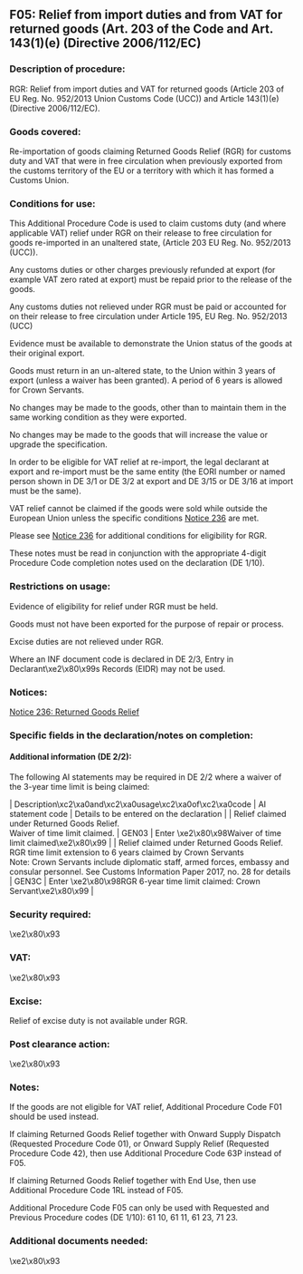 F05: Relief from import duties and from VAT for returned goods (Art. 203 of the Code and Art. 143(1)(e) (Directive 2006/112/EC)
-------------------------------------------------------------------------------------------------------------------------------

### Description of procedure:

RGR: Relief from import duties and VAT for returned goods (Article 203 of EU Reg. No. 952/2013 Union Customs Code (UCC)) and Article 143(1)(e) (Directive 2006/112/EC).

### Goods covered:

Re-importation of goods claiming Returned Goods Relief (RGR) for customs duty and VAT that were in free circulation when previously exported from the customs territory of the EU or a territory with which it has formed a Customs Union.

### Conditions for use:

This Additional Procedure Code is used to claim customs duty (and where applicable VAT) relief under RGR on their release to free circulation for goods re-imported in an unaltered state, (Article 203 EU Reg. No. 952/2013 (UCC)).

Any customs duties or other charges previously refunded at export (for example VAT zero rated at export) must be repaid prior to the release of the goods.

Any customs duties not relieved under RGR must be paid or accounted for on their release to free circulation under Article 195, EU Reg. No. 952/2013 (UCC)

Evidence must be available to demonstrate the Union status of the goods at their original export.

Goods must return in an un-altered state, to the Union within 3 years of export (unless a waiver has been granted). A period of 6 years is allowed for Crown Servants.

No changes may be made to the goods, other than to maintain them in the same working condition as they were exported.

No changes may be made to the goods that will increase the value or upgrade the specification.

In order to be eligible for VAT relief at re-import, the legal declarant at export and re-import must be the same entity (the EORI number or named person shown in DE 3/1 or DE 3/2 at export and DE 3/15 or DE 3/16 at import must be the same).

VAT relief cannot be claimed if the goods were sold while outside the European Union unless the specific conditions [Notice 236](https://www.gov.uk/government/publications/notice-236-returned-goods-relief) are met.

Please see [Notice 236](https://www.gov.uk/government/publications/notice-236-returned-goods-relief) for additional conditions for eligibility for RGR.

These notes must be read in conjunction with the appropriate 4-digit Procedure Code completion notes used on the declaration (DE 1/10).

### Restrictions on usage:

Evidence of eligibility for relief under RGR must be held.

Goods must not have been exported for the purpose of repair or process.

Excise duties are not relieved under RGR.

Where an INF document code is declared in DE 2/3, Entry in Declarant\xe2\x80\x99s Records (EIDR) may not be used.

### Notices:

[Notice 236: Returned Goods Relief](https://www.gov.uk/government/publications/notice-236-returned-goods-relief)

### Specific fields in the declaration/notes on completion:

#### Additional information (DE 2/2):

The following AI statements may be required in DE 2/2 where a waiver of the 3-year time limit is being claimed:



  |  Description\xc2\xa0and\xc2\xa0usage\xc2\xa0of\xc2\xa0code |  AI statement code |  Details to be entered on the declaration | 
   |  Relief claimed under Returned Goods Relief.  
Waiver of time limit claimed. |  GEN03 |  Enter \xe2\x80\x98Waiver of time limit claimed\xe2\x80\x99 | 
 |  Relief claimed under Returned Goods Relief.  
RGR time limit extension to 6 years claimed by Crown Servants  
Note: Crown Servants include diplomatic staff, armed forces, embassy and consular personnel. See Customs Information Paper 2017, no. 28 for details |  GEN3C |  Enter \xe2\x80\x98RGR 6-year time limit claimed: Crown Servant\xe2\x80\x99 | 
 
### Security required:

\xe2\x80\x93

### VAT:

\xe2\x80\x93

### Excise:

Relief of excise duty is not available under RGR.

### Post clearance action:

\xe2\x80\x93

### Notes:

If the goods are not eligible for VAT relief, Additional Procedure Code F01 should be used instead.

If claiming Returned Goods Relief together with Onward Supply Dispatch (Requested Procedure Code 01), or Onward Supply Relief (Requested Procedure Code 42), then use Additional Procedure Code 63P instead of F05.

If claiming Returned Goods Relief together with End Use, then use Additional Procedure Code 1RL instead of F05.

Additional Procedure Code F05 can only be used with Requested and Previous Procedure codes (DE 1/10): 61 10, 61 11, 61 23, 71 23.

### Additional documents needed:

\xe2\x80\x93

